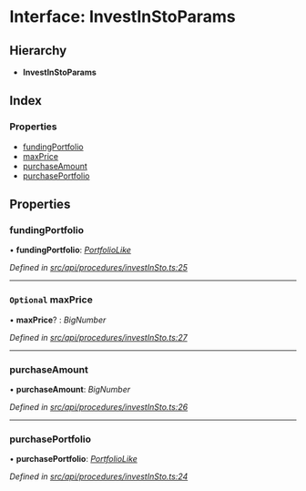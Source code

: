 # Interface: InvestInStoParams

## Hierarchy

* **InvestInStoParams**

## Index

### Properties

* [fundingPortfolio](investinstoparams.md#fundingportfolio)
* [maxPrice](investinstoparams.md#optional-maxprice)
* [purchaseAmount](investinstoparams.md#purchaseamount)
* [purchasePortfolio](investinstoparams.md#purchaseportfolio)

## Properties

###  fundingPortfolio

• **fundingPortfolio**: *[PortfolioLike](../globals.md#portfoliolike)*

*Defined in [src/api/procedures/investInSto.ts:25](https://github.com/PolymathNetwork/polymesh-sdk/blob/c77f6a3e/src/api/procedures/investInSto.ts#L25)*

___

### `Optional` maxPrice

• **maxPrice**? : *BigNumber*

*Defined in [src/api/procedures/investInSto.ts:27](https://github.com/PolymathNetwork/polymesh-sdk/blob/c77f6a3e/src/api/procedures/investInSto.ts#L27)*

___

###  purchaseAmount

• **purchaseAmount**: *BigNumber*

*Defined in [src/api/procedures/investInSto.ts:26](https://github.com/PolymathNetwork/polymesh-sdk/blob/c77f6a3e/src/api/procedures/investInSto.ts#L26)*

___

###  purchasePortfolio

• **purchasePortfolio**: *[PortfolioLike](../globals.md#portfoliolike)*

*Defined in [src/api/procedures/investInSto.ts:24](https://github.com/PolymathNetwork/polymesh-sdk/blob/c77f6a3e/src/api/procedures/investInSto.ts#L24)*
